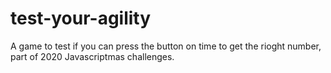 # test-your-agility
A game to test if you can press the button on time to get the rioght number, part of 2020 Javascriptmas challenges.
